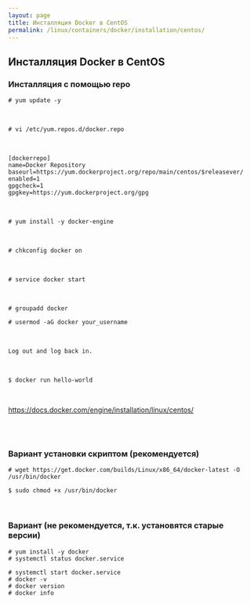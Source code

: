 ```yaml
---
layout: page
title: Инсталляция Docker в CentOS
permalink: /linux/containers/docker/installation/centos/
---
```



## Инсталляция Docker в CentOS


### Инсталляция с помощью repo

    # yum update -y

<br/>

    # vi /etc/yum.repos.d/docker.repo

 <br/>

    [dockerrepo]
    name=Docker Repository
    baseurl=https://yum.dockerproject.org/repo/main/centos/$releasever/
    enabled=1
    gpgcheck=1
    gpgkey=https://yum.dockerproject.org/gpg


<br/>

    # yum install -y docker-engine

<br/>

    # chkconfig docker on

<br/>

    # service docker start

<br/>

    # groupadd docker

    # usermod -aG docker your_username

<br/>

    Log out and log back in.


<br/>

    $ docker run hello-world

<br/>


https://docs.docker.com/engine/installation/linux/centos/

<br/>
<br/>

### Вариант установки скриптом (рекомендуется)

    # wget https://get.docker.com/builds/Linux/x86_64/docker-latest -O /usr/bin/docker

    $ sudo chmod +x /usr/bin/docker


<br/>

### Вариант (не рекомендуется, т.к. установятся старые версии)

    # yum install -y docker
    # systemctl status docker.service

    # systemctl start docker.service
    # docker -v
    # docker version
    # docker info
